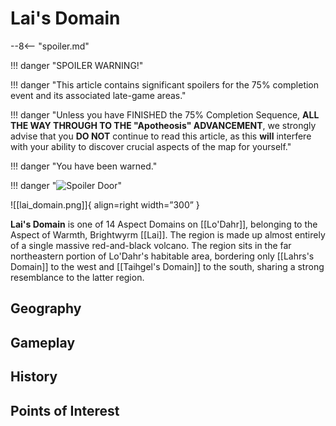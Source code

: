 # Lai's Domain

--8<-- "spoiler.md"

!!! danger "SPOILER WARNING!"

!!! danger "This article contains significant spoilers for the 75% completion event and its associated late-game areas."

!!! danger "Unless you have FINISHED the 75% Completion Sequence, **ALL THE WAY THROUGH TO THE "Apotheosis" ADVANCEMENT**, we strongly advise that you **DO NOT** continue to read this article, as this **will** interfere with your ability to discover crucial aspects of the map for yourself."

!!! danger "You have been warned."

!!! danger "![Spoiler Door](/assets/img/spoiler_door.png)"

![[lai_domain.png]]{ align=right width=”300” }

**Lai's Domain** is one of 14 Aspect Domains on [[Lo'Dahr]], belonging to the Aspect of Warmth, Brightwyrm [[Lai]]. The region is made up almost entirely of a single massive red-and-black volcano. The region sits in the far northeastern portion of Lo'Dahr's habitable area, bordering only [[Lahrs's Domain]] to the west and [[Taihgel's Domain]] to the south, sharing a strong resemblance to the latter region.

## Geography

## Gameplay

## History

## Points of Interest